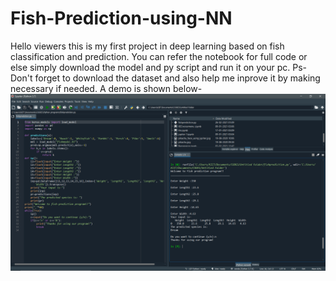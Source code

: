 # Fish-Prediction-using-NN
Hello viewers this is my first project in deep learning based on fish classification and prediction.
You can refer the notebook for full code or else simply download the model and py script and run it on your pc.
Ps- Don't forget to download the dataset and also help me inprove it by making necessary if needed.
A demo is shown below-
![Screenshot](demo.png)
